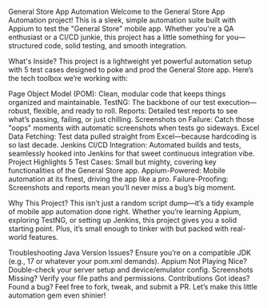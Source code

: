 General Store App Automation
Welcome to the General Store App Automation project! This is a sleek, simple automation suite built with Appium to test the "General Store" mobile app. Whether you're a QA enthusiast or a CI/CD junkie, this project has a little something for you—structured code, solid testing, and smooth integration.

What's Inside?
This project is a lightweight yet powerful automation setup with 5 test cases designed to poke and prod the General Store app. Here’s the tech toolbox we’re working with:

Page Object Model (POM): Clean, modular code that keeps things organized and maintainable.
TestNG: The backbone of our test execution—robust, flexible, and ready to roll.
Reports: Detailed test reports to see what’s passing, failing, or just chilling.
Screenshots on Failure: Catch those "oops" moments with automatic screenshots when tests go sideways.
Excel Data Fetching: Test data pulled straight from Excel—because hardcoding is so last decade.
Jenkins CI/CD Integration: Automated builds and tests, seamlessly hooked into Jenkins for that sweet continuous integration vibe.
Project Highlights
5 Test Cases: Small but mighty, covering key functionalities of the General Store app.
Appium-Powered: Mobile automation at its finest, driving the app like a pro.
Failure-Proofing: Screenshots and reports mean you’ll never miss a bug’s big moment.

Why This Project?
This isn’t just a random script dump—it’s a tidy example of mobile app automation done right. Whether you’re learning Appium, exploring TestNG, or setting up Jenkins, this project gives you a solid starting point. Plus, it’s small enough to tinker with but packed with real-world features.

Troubleshooting
Java Version Issues? Ensure you’re on a compatible JDK (e.g., 17 or whatever your pom.xml demands).
Appium Not Playing Nice? Double-check your server setup and device/emulator config.
Screenshots Missing? Verify your file paths and permissions.
Contributions
Got ideas? Found a bug? Feel free to fork, tweak, and submit a PR. Let’s make this little automation gem even shinier!
